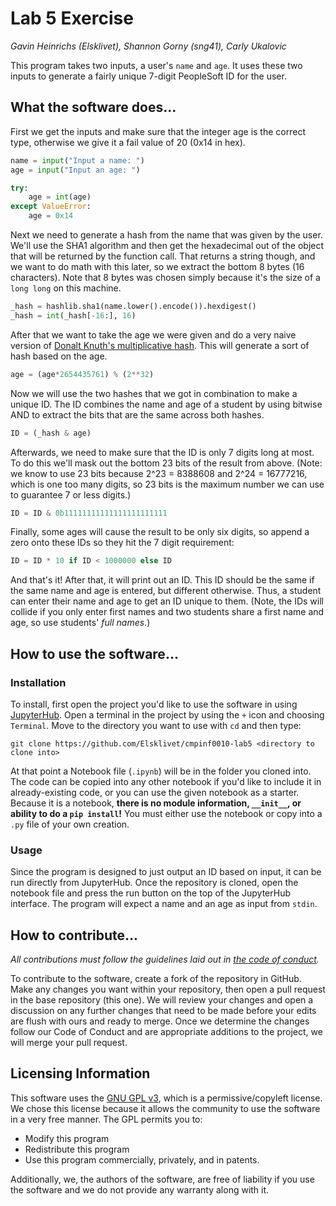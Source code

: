 # Lab 5 Exercise
*Gavin Heinrichs (Elsklivet), Shannon Gorny (sng41), Carly Ukalovic*

This program takes two inputs, a user's `name` and `age`. It uses these two inputs to generate a fairly unique 7-digit PeopleSoft ID for the user.

## What the software does...

First we get the inputs and make sure that the integer age is the correct type, otherwise we give it a fail value of 20 (0x14 in hex).
```python
name = input("Input a name: ")
age = input("Input an age: ")

try:
    age = int(age)
except ValueError:
    age = 0x14
```

Next we need to generate a hash from the name that was given by the user. We'll use the SHA1 algorithm and then get the hexadecimal out of the object that will be returned by the function call. That returns a string though, and we want to do math with this later, so we extract the bottom 8 bytes (16 characters). Note that 8 bytes was chosen simply because it's the size of a `long long` on this machine.
```python
_hash = hashlib.sha1(name.lower().encode()).hexdigest()
_hash = int(_hash[-16:], 16)
```

After that we want to take the age we were given and do a very naive version of [Donalt Knuth's multiplicative hash](https://stackoverflow.com/a/41537995). This will generate a sort of hash based on the age.
```python
age = (age*2654435761) % (2**32)
```

Now we will use the two hashes that we got in combination to make a unique ID. The ID combines the name and age of a student by using bitwise AND to extract the bits that are the same across both hashes.
```python
ID = (_hash & age)
```

Afterwards, we need to make sure that the ID is only 7 digits long at most. To do this we'll mask out the bottom 23 bits of the result from above. (Note: we know to use 23 bits because 2^23 = 8388608 and 2^24 = 16777216, which is one too many digits, so 23 bits is the maximum number we can use to guarantee 7 or less digits.)
```python
ID = ID & 0b11111111111111111111111
```

Finally, some ages will cause the result to be only six digits, so append a zero onto these IDs so they hit the 7 digit requirement:
```python
ID = ID * 10 if ID < 1000000 else ID
```

And that's it! After that, it will print out an ID. This ID should be the same if the same name and age is entered, but different otherwise. Thus, a student can enter their name and age to get an ID unique to them. (Note, the IDs will collide if you only enter first names and two students share a first name and age, so use students' *full names*.)

## How to use the software...

### Installation
To install, first open the project you'd like to use the software in using [JupyterHub](https://jupyter.org/hub). Open a terminal in the project by using the `+` icon and choosing `Terminal`. Move to the directory you want to use with `cd` and then type:

```
git clone https://github.com/Elsklivet/cmpinf0010-lab5 <directory to clone into>
```

At that point a Notebook file (`.ipynb`) will be in the folder you cloned into. The code can be copied into any other notebook if you'd like to include it in already-existing code, or you can use the given notebook as a starter. Because it is a notebook, **there is no module information, `__init__`, or ability to do a `pip install`!** You must either use the notebook or copy into a `.py` file of your own creation.

### Usage
Since the program is designed to just output an ID based on input, it can be run directly from JupyterHub. Once the repository is cloned, open the notebook file and press the run button on the top of the JupyterHub interface. The program will expect a name and an age as input from `stdin`.

## How to contribute...
*All contributions must follow the guidelines laid out in [the code of conduct](CONDUCT.md).*

To contribute to the software, create a fork of the repository in GitHub. Make any changes you want within your repository, then open a pull request in the base repository (this one). We will review your changes and open a discussion on any further changes that need to be made before your edits are flush with ours and ready to merge. Once we determine the changes follow our Code of Conduct and are appropriate additions to the project, we will merge your pull request.

## Licensing Information

This software uses the [GNU GPL v3](LICENSE), which is a permissive/copyleft license. We chose this license because it allows the community to use the software in a very free manner. The GPL permits you to:
* Modify this program
* Redistribute this program
* Use this program commercially, privately, and in patents.

Additionally, we, the authors of the software, are free of liability if you use the software and we do not provide any warranty along with it.
